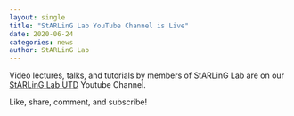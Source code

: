 ```yaml
---
layout: single
title: "StARLinG Lab YouTube Channel is Live"
date: 2020-06-24
categories: news
author: StARLinG Lab
---
```


Video lectures, talks, and tutorials by members of StARLinG Lab are on our [StARLinG Lab UTD](https://www.youtube.com/channel/UCtplIvykXStML8nLMak_02A/playlists) Youtube Channel.

Like, share, comment, and subscribe!
